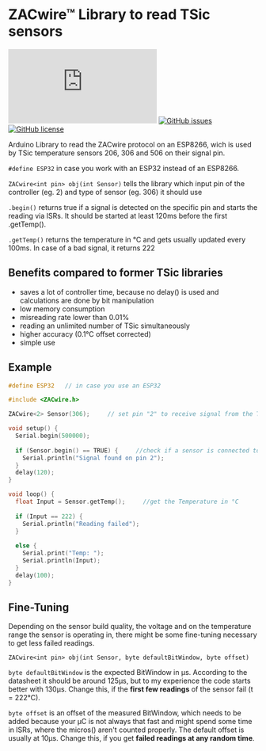 # ZACwire™ Library to read TSic sensors
[![Only 32 Kb](https://badge-size.herokuapp.com/lebuni/ZACwire-Library/master/ZACwire.h)](https://github.com/lebuni/ZACwire-Library/blob/master/ZACwire.h) 
[![GitHub issues](https://img.shields.io/github/issues/lebuni/ZACwire-Library.svg)](https://github.com/lebuni/ZACwire-Library/issues/) 
[![GitHub license](https://img.shields.io/github/license/lebuni/ZACwire-Library.svg)](https://github.com/lebuni/ZACwire-Library/blob/master/LICENSE)


Arduino Library to read the ZACwire protocol on an ESP8266, wich is used by TSic temperature sensors 206, 306 and 506 on their signal pin.

`#define ESP32` in case you work with an ESP32 instead of an ESP8266.

`ZACwire<int pin> obj(int Sensor)` tells the library which input pin of the controller (eg. 2) and type of sensor (eg. 306) it should use

`.begin()` returns true if a signal is detected on the specific pin and starts the reading via ISRs. It should be started at least 120ms before the first .getTemp().

`.getTemp()` returns the temperature in °C and gets usually updated every 100ms. In case of a bad signal, it returns 222


## Benefits compared to former TSic libraries
- saves a lot of controller time, because no delay() is used and calculations are done by bit manipulation
- low memory consumption
- misreading rate lower than 0.01%
- reading an unlimited number of TSic simultaneously
- higher accuracy (0.1°C offset corrected)
- simple use






## Example
```c++
#define ESP32   // in case you use an ESP32

#include <ZACwire.h>

ZACwire<2> Sensor(306);		// set pin "2" to receive signal from the TSic "306"

void setup() {
  Serial.begin(500000);
  
  if (Sensor.begin() == TRUE) {     //check if a sensor is connected to the pin
    Serial.println("Signal found on pin 2");
  }
  delay(120);
}

void loop() {
  float Input = Sensor.getTemp();     //get the Temperature in °C
  
  if (Input == 222) {
    Serial.println("Reading failed");
  }
  
  else {
    Serial.print("Temp: ");
    Serial.println(Input);
  }
  delay(100);
}
```


## Fine-Tuning
Depending on the sensor build quality, the voltage and on the temperature range the sensor is operating in, there might be some fine-tuning necessary to get less failed readings.

`ZACwire<int pin> obj(int Sensor, byte defaultBitWindow, byte offset)`

`byte defaultBitWindow` is the expected BitWindow in µs. According to the datasheet it should be around 125µs, but to my experience the code starts better with 130µs.
Change this, if the **first few readings** of the sensor fail (t = 222°C).

`byte offset` is an offset of the measured BitWindow, which needs to be added because your µC is not always that fast and might spend some time in ISRs, where the micros() aren't counted properly. The default offset is usually at 10µs.
Change this, if you get **failed readings at any random time**.
